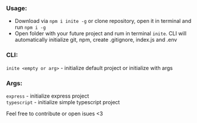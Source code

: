 ### Usage:
- Download via `npm i inite -g` or clone repository, open it in terminal and run `npm i -g`
- Open folder with your future project and rum in terminal `inite`. CLI will automatically initialize git, npm, create .gitignore, index.js and .env

### CLI:
`inite <empty or arg>` - initialize default project or initialize with args

### Args:
`express` - initialize express project <br>
`typescript` - initialize simple typescript project

Feel free to contribute or open isues <3